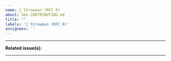```yaml
---
name: 💭 Strawman (RFC 0)
about: See CONTRIBUTING.md
title: ""
labels: '💭 Strawman (RFC 0)'
assignees: ''
---
```


---

**Related issue(s):**

---

<!--

Make sure you craft a good description!

-->